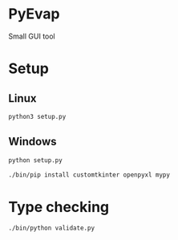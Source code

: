 # PyEvap

Small GUI tool

# Setup

## Linux

```bash
python3 setup.py
```

## Windows

```bat
python setup.py
```

```bash
./bin/pip install customtkinter openpyxl mypy
```

# Type checking

```bash
./bin/python validate.py
```
